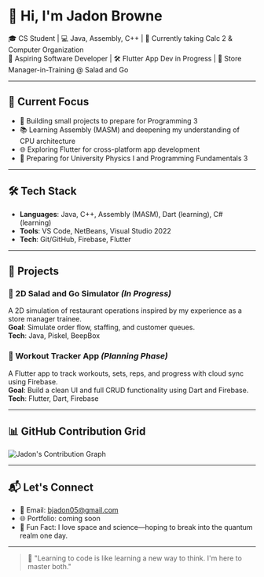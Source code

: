 # 👋 Hi, I'm Jadon Browne

🎓 CS Student | 💻 Java, Assembly, C++ | 🧠 Currently taking Calc 2 & Computer Organization  
📱 Aspiring Software Developer | 🛠️ Flutter App Dev in Progress | 🥗 Store Manager-in-Training @ Salad and Go  

---

## 🧠 Current Focus

- 🔭 Building small projects to prepare for Programming 3  
- 📚 Learning Assembly (MASM) and deepening my understanding of CPU architecture  
- 🌐 Exploring Flutter for cross-platform app development  
- 📐 Preparing for University Physics I and Programming Fundamentals 3  

---

## 🛠️ Tech Stack

- **Languages**: Java, C++, Assembly (MASM), Dart (learning), C# (learning)  
- **Tools**: VS Code, NetBeans, Visual Studio 2022  
- **Tech**: Git/GitHub, Firebase, Flutter  

---

## 📂 Projects

### 🥗 2D Salad and Go Simulator *(In Progress)*  
A 2D simulation of restaurant operations inspired by my experience as a store manager trainee.  
**Goal**: Simulate order flow, staffing, and customer queues.  
**Tech**: Java, Piskel, BeepBox

### 💪 Workout Tracker App *(Planning Phase)*  
A Flutter app to track workouts, sets, reps, and progress with cloud sync using Firebase.  
**Goal**: Build a clean UI and full CRUD functionality using Dart and Firebase.  
**Tech**: Flutter, Dart, Firebase

---

## 📊 GitHub Contribution Grid

![Jadon's Contribution Graph](https://github-contribution-grid.vercel.app/api?username=drogaws&color=green)






---

## 📬 Let's Connect

- 📧 Email: bjadon05@gmail.com  
- 🌐 Portfolio: coming soon  
- 🧠 Fun Fact: I love space and science—hoping to break into the quantum realm one day.

---

> 🚀 "Learning to code is like learning a new way to think. I'm here to master both."
